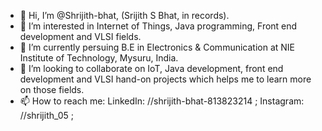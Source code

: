 - 👋 Hi, I’m @Shrijith-bhat, (Srijith S Bhat, in records).
- 👀 I’m interested in Internet of Things, Java programming, Front end development and VLSI fields.
- 🌱 I’m currently persuing B.E in Electronics & Communication at NIE Institute of Technology, Mysuru, India.
- 💞️ I’m looking to collaborate on IoT, Java development, front end development and VLSI hand-on projects which helps me to learn more on those fields.
- 📫 How to reach me: LinkedIn: //shrijith-bhat-813823214 ; Instagram: //shrijith_05 ; 

<!---
Shrijith-bhat/Shrijith-bhat is a ✨ special ✨ repository because its `README.md` (this file) appears on your GitHub profile.
You can click the Preview link to take a look at your changes.
--->
